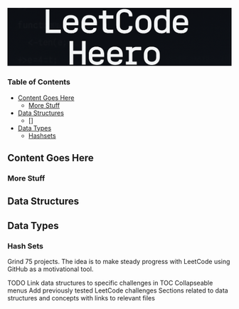 [![logo](./img/lch_bannerv2.png)](#)

### Table of Contents
- [Content Goes Here](#content-goes-here)
    - [More Stuff](#more-stuff)
- [Data Structures](#data-structures)
    - []
- [Data Types](#data-types)
    - [Hashsets](#hashsets)

## <a name="content-goes-here">Content Goes Here</a>

### <a name="more-stuff">More Stuff</a>

## <a name="data-structures">Data Structures</a>

## <a name="data-types">Data Types</a>

### <a name="hashsets">Hash Sets</a>


Grind 75 projects.
The idea is to make steady progress with LeetCode using GitHub as a motivational tool.

TODO
Link data structures to specific challenges in TOC
Collapseable menus
Add previously tested LeetCode challenges
Sections related to data structures and concepts with links to relevant files
